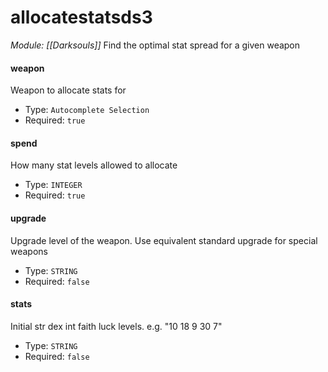 # allocatestatsds3
*Module: [[Darksouls]]*
Find the optimal stat spread for a given weapon
#### weapon
Weapon to allocate stats for
- Type: `Autocomplete Selection`
- Required: `true`
#### spend
How many stat levels allowed to allocate
- Type: `INTEGER`
- Required: `true`
#### upgrade
Upgrade level of the weapon. Use equivalent standard upgrade for special weapons
- Type: `STRING`
- Required: `false`
#### stats
Initial str dex int faith luck levels. e.g. "10 18 9 30 7"
- Type: `STRING`
- Required: `false`